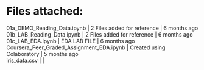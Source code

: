 # Files attached:

01a_DEMO_Reading_Data.ipynb  | 2 Files added for reference | 6 months ago<br>
01b_LAB_Reading_Data.ipynb | 2 Files added for reference | 6 months ago<br>
01c_LAB_EDA.ipynb | EDA LAB FILE | 6 months ago<br>
Coursera_Peer_Graded_Assignment_EDA.ipynb | Created using Colaboratory | 5 months ago<br>
iris_data.csv | | 
